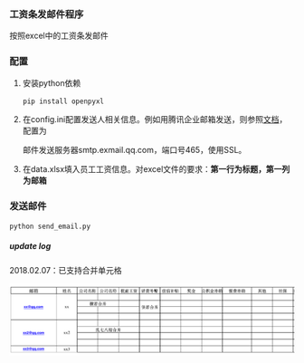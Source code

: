 ### 工资条发邮件程序
按照excel中的工资条发邮件

### 配置
1. 安装python依赖

   ```
   pip install openpyxl
   ```

2. 在config.ini配置发送人相关信息。例如用腾讯企业邮箱发送，则参照[文档](http://service.exmail.qq.com/cgi-bin/help?id=28&no=1000585&subtype=1)，配置为

   邮件发送服务器smtp.exmail.qq.com，端口号465，使用SSL。

3. 在data.xlsx填入员工工资信息。对excel文件的要求：**第一行为标题，第一列为邮箱**

### 发送邮件
```
python send_email.py
```



##### update log

2018.02.07：已支持合并单元格

![](./screenshot/screenshot.png)

